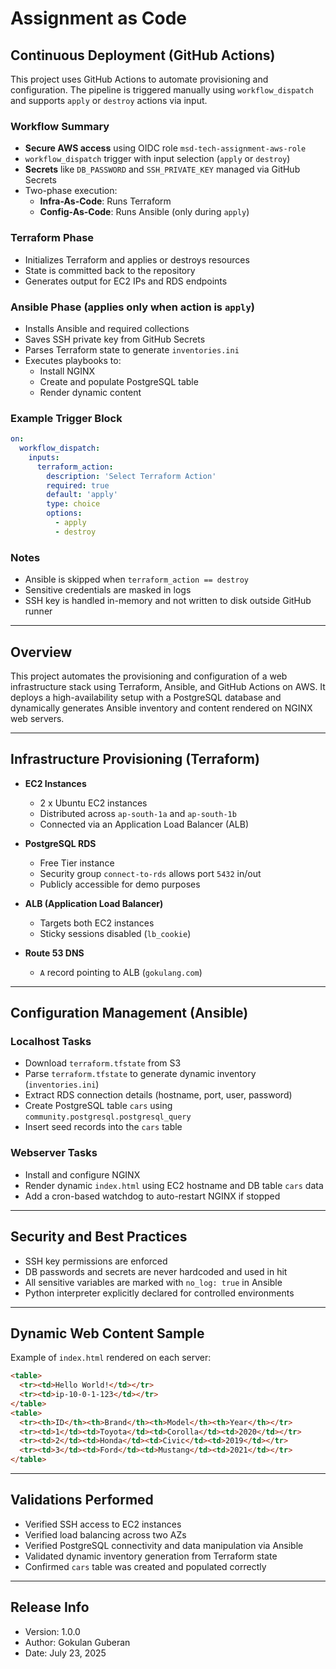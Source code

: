 # Assignment as Code

## Continuous Deployment (GitHub Actions)

This project uses GitHub Actions to automate provisioning and configuration. The pipeline is triggered manually using `workflow_dispatch` and supports `apply` or `destroy` actions via input.

### Workflow Summary

- **Secure AWS access** using OIDC role `msd-tech-assignment-aws-role`
- `workflow_dispatch` trigger with input selection (`apply` or `destroy`)
- **Secrets** like `DB_PASSWORD` and `SSH_PRIVATE_KEY` managed via GitHub Secrets
- Two-phase execution:
  - **Infra-As-Code**: Runs Terraform
  - **Config-As-Code**: Runs Ansible (only during `apply`)

### Terraform Phase

- Initializes Terraform and applies or destroys resources
- State is committed back to the repository
- Generates output for EC2 IPs and RDS endpoints

### Ansible Phase (applies only when action is `apply`)

- Installs Ansible and required collections
- Saves SSH private key from GitHub Secrets
- Parses Terraform state to generate `inventories.ini`
- Executes playbooks to:
  - Install NGINX
  - Create and populate PostgreSQL table
  - Render dynamic content

### Example Trigger Block

```yaml
on:
  workflow_dispatch:
    inputs:
      terraform_action:
        description: 'Select Terraform Action'
        required: true
        default: 'apply'
        type: choice
        options:
          - apply
          - destroy
```

### Notes

- Ansible is skipped when `terraform_action == destroy`
- Sensitive credentials are masked in logs
- SSH key is handled in-memory and not written to disk outside GitHub runner

---

## Overview

This project automates the provisioning and configuration of a web infrastructure stack using Terraform, Ansible, and GitHub Actions on AWS. It deploys a high-availability setup with a PostgreSQL database and dynamically generates Ansible inventory and content rendered on NGINX web servers.

---

## Infrastructure Provisioning (Terraform)

- **EC2 Instances**
  - 2 x Ubuntu EC2 instances
  - Distributed across `ap-south-1a` and `ap-south-1b`
  - Connected via an Application Load Balancer (ALB)

- **PostgreSQL RDS**
  - Free Tier instance
  - Security group `connect-to-rds` allows port `5432` in/out
  - Publicly accessible for demo purposes

- **ALB (Application Load Balancer)**
  - Targets both EC2 instances
  - Sticky sessions disabled (`lb_cookie`)

- **Route 53 DNS**
  - `A` record pointing to ALB (`gokulang.com`)

---

## Configuration Management (Ansible)

### Localhost Tasks

- Download `terraform.tfstate` from S3
- Parse `terraform.tfstate` to generate dynamic inventory (`inventories.ini`)
- Extract RDS connection details (hostname, port, user, password)
- Create PostgreSQL table `cars` using `community.postgresql.postgresql_query`
- Insert seed records into the `cars` table

### Webserver Tasks

- Install and configure NGINX
- Render dynamic `index.html` using EC2 hostname and DB table `cars` data
- Add a cron-based watchdog to auto-restart NGINX if stopped

---

## Security and Best Practices

- SSH key permissions are enforced
- DB passwords and secrets are never hardcoded and used in hit
- All sensitive variables are marked with `no_log: true` in Ansible
- Python interpreter explicitly declared for controlled environments

---

## Dynamic Web Content Sample

Example of `index.html` rendered on each server:

```html
<table>
  <tr><td>Hello World!</td></tr>
  <tr><td>ip-10-0-1-123</td></tr>
</table>
<table>
  <tr><th>ID</th><th>Brand</th><th>Model</th><th>Year</th></tr>
  <tr><td>1</td><td>Toyota</td><td>Corolla</td><td>2020</td></tr>
  <tr><td>2</td><td>Honda</td><td>Civic</td><td>2019</td></tr>
  <tr><td>3</td><td>Ford</td><td>Mustang</td><td>2021</td></tr>
</table>
```

---

## Validations Performed

- Verified SSH access to EC2 instances
- Verified load balancing across two AZs
- Verified PostgreSQL connectivity and data manipulation via Ansible
- Validated dynamic inventory generation from Terraform state
- Confirmed `cars` table was created and populated correctly

---

## Release Info

- Version: 1.0.0
- Author: Gokulan Guberan
- Date: July 23, 2025
